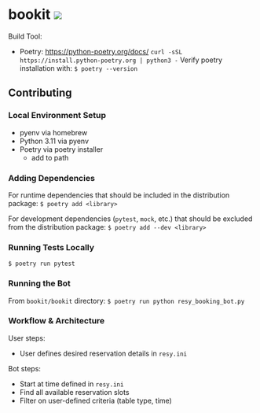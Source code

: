 # bookit [![](https://img.shields.io/badge/python-3.11+-blue.svg)](https://www,python.org/downloads/)

Build Tool:
- Poetry: https://python-poetry.org/docs/
`curl -sSL https://install.python-poetry.org | python3 -`
Verify poetry installation with:
`$ poetry --version`


## Contributing

### Local Environment Setup
- pyenv via homebrew
- Python 3.11 via pyenv
- Poetry via poetry installer
    - add to path

### Adding Dependencies
For runtime dependencies that should be included in the distribution package:
`$ poetry add <library>`

For development dependencies (`pytest`, `mock`, etc.) that should be excluded from the distribution package:
`$ poetry add --dev <library>`

### Running Tests Locally
`$ poetry run pytest`


### Running the Bot
From `bookit/bookit` directory:
`$ poetry run python resy_booking_bot.py`


### Workflow & Architecture
User steps:
- User defines desired reservation details in `resy.ini`

Bot steps:
- Start at time defined in `resy.ini`
- Find all available reservation slots 
- Filter on user-defined criteria (table type, time)
